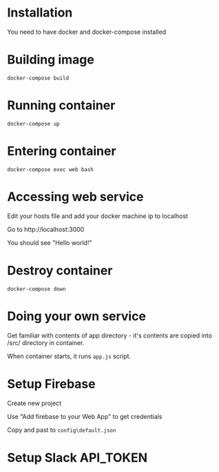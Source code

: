 # Installation

You need to have docker and docker-compose installed

# Building image

```
docker-compose build
```

# Running container
```
docker-compose up
```

# Entering container

```
docker-compose exec web bash
```

# Accessing web service

Edit your hosts file and add your docker machine ip to localhost

Go to http://localhost:3000

You should see "Hello world!"

# Destroy container

```
docker-compose down
```

# Doing your own service

Get familiar with contents of app directory - it's contents are copied into /src/
directory in container.

When container starts, it runs `app.js` script.

# Setup Firebase

Create new project

Use "Add firebase to your Web App" to get credentials

Copy and past to `config\default.json`

# Setup Slack API_TOKEN
